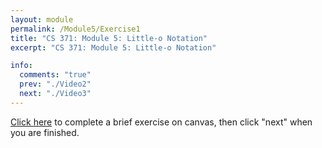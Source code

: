 ```yaml
---
layout: module
permalink: /Module5/Exercise1
title: "CS 371: Module 5: Little-o Notation"
excerpt: "CS 371: Module 5: Little-o Notation"

info:
  comments: "true"
  prev: "./Video2"
  next: "./Video3"
---
```


<a href = "https://ursinus.instructure.com/courses/12283/quizzes/13112">Click here</a> to complete a brief exercise on canvas, then click "next" when you are finished.